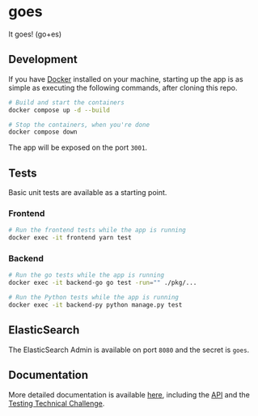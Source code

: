 # goes

It goes! (go+es)

## Development

If you have [Docker][docker] installed on your machine, starting up the app is
as simple as executing the following commands, after cloning this repo.

```sh
# Build and start the containers
docker compose up -d --build

# Stop the containers, when you're done
docker compose down
```

The app will be exposed on the port `3001`.

## Tests

Basic unit tests are available as a starting point.

### Frontend

```sh
# Run the frontend tests while the app is running
docker exec -it frontend yarn test
```

### Backend

```sh
# Run the go tests while the app is running
docker exec -it backend-go go test -run="" ./pkg/...
```

```sh
# Run the Python tests while the app is running
docker exec -it backend-py python manage.py test
```

## ElasticSearch

The ElasticSearch Admin is available on port `8080` and the secret is `goes`.

## Documentation

More detailed documentation is available [here][docs], including the [API][api]
and the [Testing Technical Challenge][challenge].

<!-- References -->

[api]: ./docs/API.md
[challenge]: ./docs/TESTING_CHALLENGE.md
[docker]: https://www.docker.com/
[docs]: ./docs/README.md
